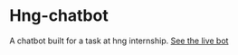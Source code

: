 # Hng-chatbot
A chatbot built for a task at hng internship.
[See the live bot](https://hngchatbot.netlify.app/)
